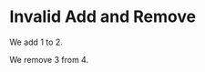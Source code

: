 # Invalid Add and Remove

We add 1 to 2.
<!--     ^
error: invalid add sentence - cannot add to IntLiteral
-->

We remove 3 from 4.
<!--        ^
error: invalid remove sentence - cannot remove from IntLiteral
-->
